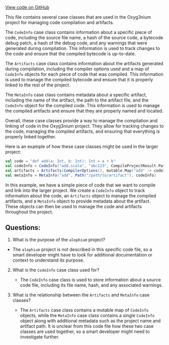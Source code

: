 [View code on GitHub](https://github.com/alephium/alephium/ralphc/src/main/scala/org/alephium/ralphc/Artifacts.scala)

This file contains several case classes that are used in the Oxyg3nium project for managing code compilation and artifacts. 

The `CodeInfo` case class contains information about a specific piece of code, including the source file name, a hash of the source code, a bytecode debug patch, a hash of the debug code, and any warnings that were generated during compilation. This information is used to track changes to the code and ensure that the compiled bytecode is up-to-date.

The `Artifacts` case class contains information about the artifacts generated during compilation, including the compiler options used and a map of `CodeInfo` objects for each piece of code that was compiled. This information is used to manage the compiled bytecode and ensure that it is properly linked to the rest of the project.

The `MetaInfo` case class contains metadata about a specific artifact, including the name of the artifact, the path to the artifact file, and the `CodeInfo` object for the compiled code. This information is used to manage the compiled artifacts and ensure that they are properly named and located.

Overall, these case classes provide a way to manage the compilation and linking of code in the Oxyg3nium project. They allow for tracking changes to the code, managing the compiled artifacts, and ensuring that everything is properly linked together. 

Here is an example of how these case classes might be used in the larger project:

```scala
val code = "def add(a: Int, b: Int): Int = a + b"
val codeInfo = CodeInfo("add.scala", "abc123", CompileProjectResult.Patch(), "def456", AVector.empty)
val artifacts = Artifacts(CompilerOptions(), mutable.Map("add" -> codeInfo))
val metaInfo = MetaInfo("add", Path("/path/to/artifact"), codeInfo)
```

In this example, we have a simple piece of code that we want to compile and link into the larger project. We create a `CodeInfo` object to track information about the code, an `Artifacts` object to manage the compiled artifacts, and a `MetaInfo` object to provide metadata about the artifact. These objects can then be used to manage the code and artifacts throughout the project.
## Questions: 
 1. What is the purpose of the `alephium` project?
   - The `alephium` project is not described in this specific code file, so a smart developer might have to look for additional documentation or context to understand its purpose.

2. What is the `CodeInfo` case class used for?
   - The `CodeInfo` case class is used to store information about a source code file, including its file name, hash, and any associated warnings.

3. What is the relationship between the `Artifacts` and `MetaInfo` case classes?
   - The `Artifacts` case class contains a mutable map of `CodeInfo` objects, while the `MetaInfo` case class contains a single `CodeInfo` object along with additional metadata such as the project name and artifact path. It is unclear from this code file how these two case classes are used together, so a smart developer might need to investigate further.